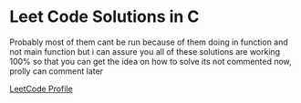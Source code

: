 # Leet Code Solutions in C

Probably most of them cant be run because of them doing in function and not main function
but i can assure you all of these solutions are working 100% so that you can get the idea on how to solve
its not commented now, prolly can comment later

[LeetCode Profile](https://leetcode.com/WhiteHatGamer/)